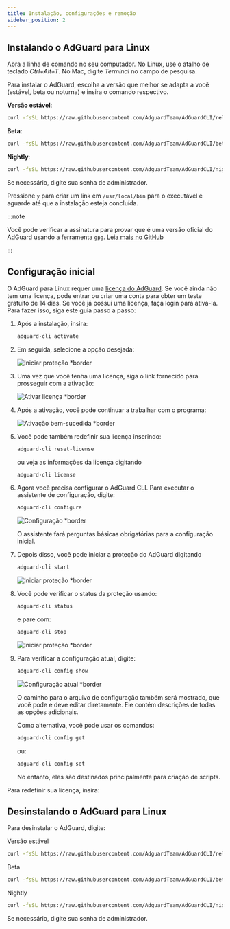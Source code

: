 ```yaml
---
title: Instalação, configurações e remoção
sidebar_position: 2
---
```


## Instalando o AdGuard para Linux

Abra a linha de comando no seu computador. No Linux, use o atalho de teclado _Ctrl+Alt+T_. No Mac, digite _Terminal_ no campo de pesquisa.

Para instalar o AdGuard, escolha a versão que melhor se adapta a você (estável, beta ou noturna) e insira o comando respectivo.

**Versão estável**:

```sh
curl -fsSL https://raw.githubusercontent.com/AdguardTeam/AdGuardCLI/release/install.sh | sh -s -- -v
```

**Beta**:

```sh
curl -fsSL https://raw.githubusercontent.com/AdguardTeam/AdGuardCLI/beta/install.sh | sh -s -- -v
```

**Nightly**:

```sh
curl -fsSL https://raw.githubusercontent.com/AdguardTeam/AdGuardCLI/nightly/install.sh | sh -s -- -v
```

Se necessário, digite sua senha de administrador.

Pressione `y` para criar um link em `/usr/local/bin` para o executável e aguarde até que a instalação esteja concluída.

:::note

Você pode verificar a assinatura para provar que é uma versão oficial do AdGuard usando a ferramenta `gpg`. [Leia mais no GitHub](https://github.com/AdguardTeam/AdGuardCLI?tab=readme-ov-file#verify-releases)

:::

## Configuração inicial

O AdGuard para Linux requer uma [licença do AdGuard](https://adguard.com/license.html). Se você ainda não tem uma licença, pode entrar ou criar uma conta para obter um teste gratuito de 14 dias. Se você já possui uma licença, faça login para ativá-la. Para fazer isso, siga este guia passo a passo:

1. Após a instalação, insira:

   ```sh
   adguard-cli activate
   ```

2. Em seguida, selecione a opção desejada:

   ![Iniciar proteção \*border](https://cdn.adtidy.org/content/Kb/ad_blocker/linux/activation1.png)

3. Uma vez que você tenha uma licença, siga o link fornecido para prosseguir com a ativação:

   ![Ativar licença \*border](https://cdn.adtidy.org/content/Kb/ad_blocker/linux/activation2.png)

4. Após a ativação, você pode continuar a trabalhar com o programa:

   ![Ativação bem-sucedida \*border](https://cdn.adtidy.org/content/Kb/ad_blocker/linux/activation3.png)

5. Você pode também redefinir sua licença inserindo:

   ```sh
   adguard-cli reset-license
   ```

   ou veja as informações da licença digitando

   ```sh
   adguard-cli license
   ```

6. Agora você precisa configurar o AdGuard CLI. Para executar o assistente de configuração, digite:

   ```sh
   adguard-cli configure
   ```

   ![Configuração \*border](https://cdn.adtidy.org/content/Kb/ad_blocker/linux/activation4.png)

   O assistente fará perguntas básicas obrigatórias para a configuração inicial.

7. Depois disso, você pode iniciar a proteção do AdGuard digitando

   ```sh
   adguard-cli start
   ```

   ![Iniciar proteção \*border](https://cdn.adtidy.org/content/Kb/ad_blocker/linux/activation5.png)

8. Você pode verificar o status da proteção usando:

   ```sh
   adguard-cli status
   ```

   e pare com:

   ```sh
   adguard-cli stop
   ```

   ![Iniciar proteção \*border](https://cdn.adtidy.org/content/Kb/ad_blocker/linux/activation6.png)

9. Para verificar a configuração atual, digite:

   ```sh
   adguard-cli config show
   ```

   ![Configuração atual \*border](https://cdn.adtidy.org/content/Kb/ad_blocker/linux/activation7.png)

   O caminho para o arquivo de configuração também será mostrado, que você pode e deve editar diretamente. Ele contém descrições de todas as opções adicionais.

   Como alternativa, você pode usar os comandos:

   ```sh
   adguard-cli config get
   ```

   ou:

   ```sh
   adguard-cli config set
   ```

   No entanto, eles são destinados principalmente para criação de scripts.

Para redefinir sua licença, insira:

## Desinstalando o AdGuard para Linux

Para desinstalar o AdGuard, digite:

Versão estável

```sh
curl -fsSL https://raw.githubusercontent.com/AdguardTeam/AdGuardCLI/release/install.sh | sh -s -- -v -u
```

Beta

```sh
curl -fsSL https://raw.githubusercontent.com/AdguardTeam/AdGuardCLI/beta/install.sh | sh -s -- -v -u
```

Nightly

```sh
curl -fsSL https://raw.githubusercontent.com/AdguardTeam/AdGuardCLI/nightly/install.sh | sh -s -- -v -u
```

Se necessário, digite sua senha de administrador.
